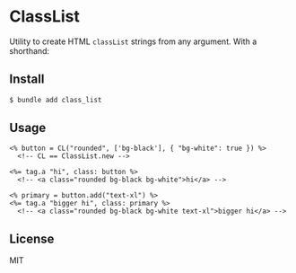 # ClassList

Utility to create HTML `classList` strings from any argument. With a shorthand:

## Install

```sh
$ bundle add class_list
```

## Usage

```erb
<% button = CL("rounded", ['bg-black'], { "bg-white": true }) %>
  <!-- CL == ClassList.new -->

<%= tag.a "hi", class: button %>
  <!-- <a class="rounded bg-black bg-white">hi</a> -->

<% primary = button.add("text-xl") %>
<%= tag.a "bigger hi", class: primary %>
  <!-- <a class="rounded bg-black bg-white text-xl">bigger hi</a> -->
```

## License

MIT
